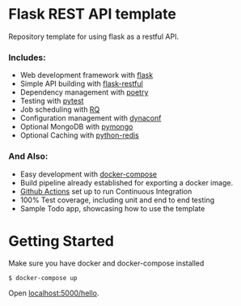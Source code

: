 # Flask REST API template

Repository template for using flask as a restful API.

### Includes:

* Web development framework with [flask](https://flask.palletsprojects.com/en/1.1.x/)
* Simple API building with [flask-restful](https://flask-restful.readthedocs.io/en/latest/)
* Dependency management with [poetry](https://python-poetry.org/)
* Testing with [pytest](https://docs.pytest.org/en/stable/)
* Job scheduling with [RQ](https://python-rq.org/)
* Configuration management with [dynaconf](https://github.com/rochacbruno/dynaconf)
* Optional MongoDB with [pymongo](https://pymongo.readthedocs.io/en/stable/)
* Optional Caching with [python-redis](https://pypi.org/project/redis/)

### And Also:

* Easy development with [docker-compose](https://docs.docker.com/compose/)
* Build pipeline already established for exporting a docker image.
* [Github Actions](https://github.com/features/actions) set up to run Continuous Integration
* 100% Test coverage, including unit and end to end testing
* Sample Todo app, showcasing how to use the template


# Getting Started

Make sure you have docker and docker-compose installed

```
$ docker-compose up
```

Open [localhost:5000/hello](http://localhost:5000/hello).
